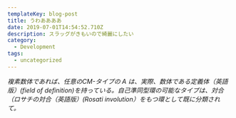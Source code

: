 ```yaml
---
templateKey: blog-post
title: うわああああ
date: 2019-07-01T14:54:52.710Z
description: スラッグがきもいので綺麗にしたい
category:
  - Development
tags:
  - uncategorized
---
```

_複素数体であれば、任意のCM-タイプの A は、実際、数体である定義体（英語版）(field of definition)を持っている。自己準同型環の可能なタイプは、対合（ロサチの対合（英語版）(Rosati involution）をもつ環として既に分類されて。_
